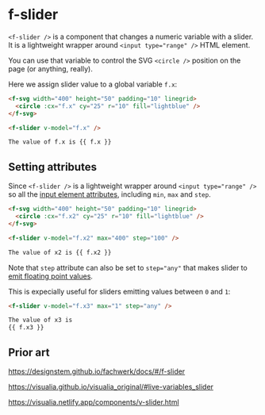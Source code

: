 # f-slider

`<f-slider />` is a component that changes a numeric variable with a slider. It is a lightweight wrapper around `<input type="range" />` HTML element.

You can use that variable to control the SVG `<circle />` position on the page (or anything, really).

Here we assign slider value to a global variable `f.x`:

```md
<f-svg width="400" height="50" padding="10" linegrid>
  <circle :cx="f.x" cy="25" r="10" fill="lightblue" />
</f-svg>

<f-slider v-model="f.x" />

The value of f.x is {{ f.x }}
```

## Setting attributes

Since `<f-slider />` is a lightweight wrapper around `<input type="range" />` so all the [input element attributes](https://developer.mozilla.org/en-US/docs/Web/HTML/Element/input/range), including `min`, `max` and `step`.

```md
<f-svg width="400" height="50" padding="10" linegrid>
  <circle :cx="f.x2" cy="25" r="10" fill="lightblue" />
</f-svg>

<f-slider v-model="f.x2" max="400" step="100" />

The value of x2 is {{ f.x2 }}
```

Note that `step` attribute can also be set to `step="any"` that makes slider to [emit floating point values](https://developer.mozilla.org/en-US/docs/Web/HTML/Element/input/range#step).

This is expecially useful for sliders emitting values between `0` and `1`:

```md
<f-slider v-model="f.x3" max="1" step="any" />

The value of x3 is
{{ f.x3 }}
```

## Prior art

https://designstem.github.io/fachwerk/docs/#/f-slider

https://visualia.github.io/visualia_original/#live-variables_slider

https://visualia.netlify.app/components/v-slider.html
